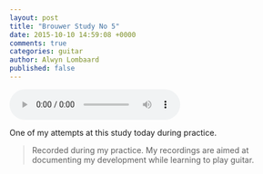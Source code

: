 ```yaml
---
layout: post
title: "Brouwer Study No 5"
date: 2015-10-10 14:59:08 +0000
comments: true
categories: guitar
author: Alwyn Lombaard
published: false
---
```

<audio controls>
  <source src="/music/Brouwer_Study_No_5_20151011_150048.mp3" type="audio/mpeg">
</audio>

One of my attempts at this study today during practice.



>Recorded during my practice. My recordings are aimed at documenting my development while learning to play guitar. 
